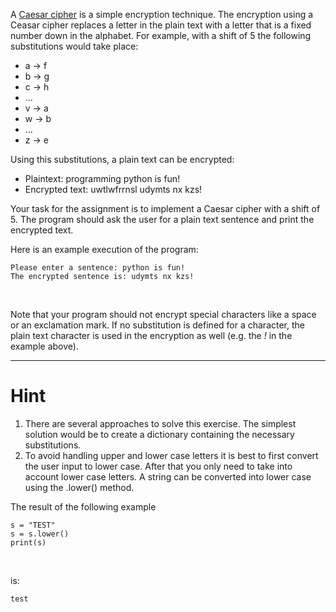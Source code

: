 A [Caesar cipher](https://en.wikipedia.org/wiki/Caesar_cipher) is a simple encryption technique. The encryption using a
Ceasar cipher replaces a letter in the plain text with a letter that is a fixed number down in the alphabet. For
example, with a shift of 5 the following substitutions would take place:

- a → f
- b → g
- c → h
- ...
- v → a
- w → b
- ...
- z → e


Using this substitutions, a plain text can be encrypted:

- Plaintext: programming python is fun!
- Encrypted text: uwtlwfrrnsl udymts nx kzs!

Your task for the assignment is to implement a Caesar cipher with a shift of 5. The program should ask the user for a
plain text sentence and print the encrypted text.

Here is an example execution of the program:

    Please enter a sentence: python is fun!
    The encrypted sentence is: udymts nx kzs!

<br/>

Note that your program should not encrypt special characters like a space or an exclamation mark. If no substitution is
defined for a character, the plain text character is used in the encryption as well (e.g. the *!* in the example above).

---

# Hint

1. There are several approaches to solve this exercise. The simplest solution would be to create a dictionary
   containing the necessary substitutions.
1. To avoid handling upper and lower case letters it is best to first convert the user input to lower case. After that
   you only need to take into account lower case letters. A string can be converted into lower case using the .lower()
   method.

The result of the following example

    s = "TEST"
    s = s.lower()
    print(s)

<br/>

is:

    test